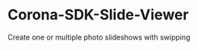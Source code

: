 Corona-SDK-Slide-Viewer
=======================

Create one or multiple photo slideshows with swipping
